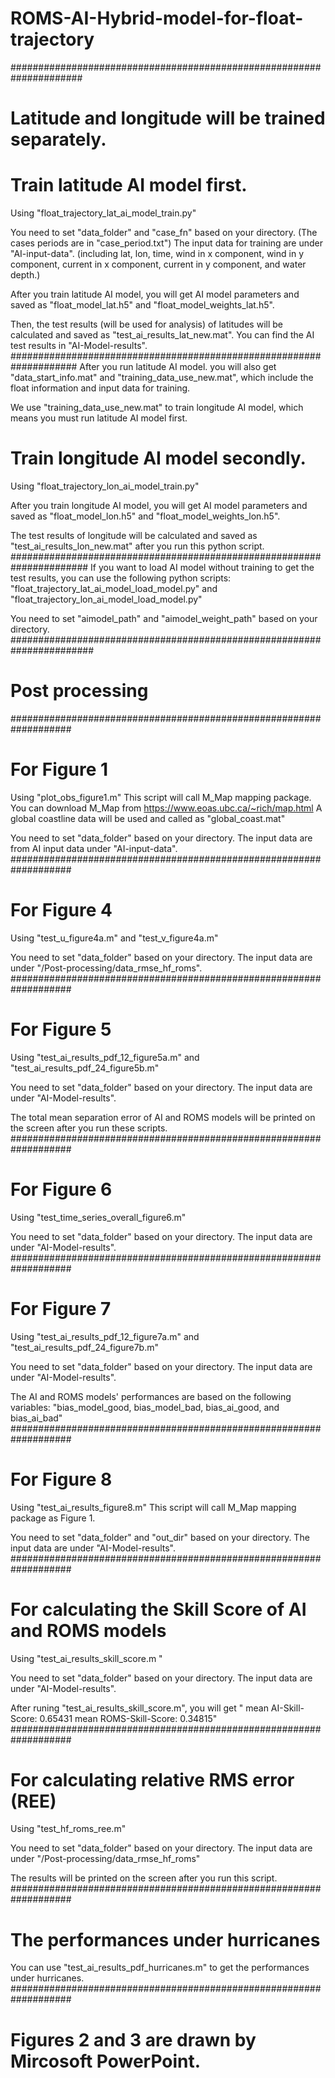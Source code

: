 # ROMS-AI-Hybrid-model-for-float-trajectory

#####################################################################
# Latitude and longitude will be trained separately.

# Train latitude AI model first. 
Using "float_trajectory_lat_ai_model_train.py"

You need to set "data_folder" and "case_fn" based on your directory. 
(The cases periods are in "case_period.txt")
The input data for training are under "AI-input-data".
(including lat, lon, time, wind in x component, wind in y component, 
current in x component, current in y component, and water depth.)

After you train latitude AI model, you will get AI model parameters and saved as 
"float_model_lat.h5" and "float_model_weights_lat.h5".

Then, the test results (will be used for analysis) of latitudes will be calculated and saved as 
"test_ai_results_lat_new.mat". You can find the AI test results in "AI-Model-results".
####################################################################
After you run latitude AI model. you will also get "data_start_info.mat" and "training_data_use_new.mat", 
which include the float information and input data for training.

We use "training_data_use_new.mat" to train longitude AI model, which means you must run latitude AI model first.

# Train longitude AI model secondly.
Using "float_trajectory_lon_ai_model_train.py"

After you train longitude AI model, you will get AI model parameters and saved as 
"float_model_lon.h5" and "float_model_weights_lon.h5".

The test results of longitude will be calculated and saved as "test_ai_results_lon_new.mat" after you run this python script.
######################################################################
If you want to load AI model without training to get the test results, 
you can use the following python scripts: "float_trajectory_lat_ai_model_load_model.py" and "float_trajectory_lon_ai_model_load_model.py"

You need to set "aimodel_path" and "aimodel_weight_path" based on your directory.
#######################################################################

# Post processing
###################################################################
# For Figure 1
Using "plot_obs_figure1.m"
This script will call M_Map mapping package. You can download M_Map from https://www.eoas.ubc.ca/~rich/map.html
A global coastline data will be used and called as "global_coast.mat"

You need to set "data_folder" based on your directory. The input data are from AI input data under "AI-input-data".
###################################################################
# For Figure 4
Using "test_u_figure4a.m" and "test_v_figure4a.m"

You need to set "data_folder" based on your directory. The input data are under "/Post-processing/data_rmse_hf_roms".
###################################################################
# For Figure 5
Using "test_ai_results_pdf_12_figure5a.m" and "test_ai_results_pdf_24_figure5b.m"

You need to set "data_folder" based on your directory. The input data are under "AI-Model-results".

The total mean separation error of AI and ROMS models will be printed on the screen after you run these scripts.
###################################################################
# For Figure 6
Using "test_time_series_overall_figure6.m"

You need to set "data_folder" based on your directory. The input data are under "AI-Model-results".
###################################################################
# For Figure 7
Using "test_ai_results_pdf_12_figure7a.m" and "test_ai_results_pdf_24_figure7b.m"

You need to set "data_folder" based on your directory. The input data are under "AI-Model-results".

The AI and ROMS models' performances are based on the following variables:
"bias_model_good, bias_model_bad, bias_ai_good, and bias_ai_bad"
###################################################################
# For Figure 8
Using "test_ai_results_figure8.m"
This script will call M_Map mapping package as Figure 1.

You need to set "data_folder" and "out_dir" based on your directory. The input data are under "AI-Model-results".
###################################################################
# For calculating the Skill Score of AI and ROMS models
Using "test_ai_results_skill_score.m "

You need to set "data_folder" based on your directory. The input data are under "AI-Model-results".

After runing "test_ai_results_skill_score.m", you will get "
                                                        mean AI-Skill-Score: 0.65431
                                                        mean ROMS-Skill-Score: 0.34815"
###################################################################
# For calculating relative RMS error (REE)
Using "test_hf_roms_ree.m"

You need to set "data_folder" based on your directory. The input data are under "/Post-processing/data_rmse_hf_roms"

The results will be printed on the screen after you run this script.
###################################################################
# The performances under hurricanes
You can use "test_ai_results_pdf_hurricanes.m" to get the performances under hurricanes.
###################################################################
# Figures 2 and 3 are drawn by Mircosoft PowerPoint.
